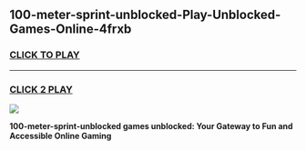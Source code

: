 
## 100-meter-sprint-unblocked-Play-Unblocked-Games-Online-4frxb
<h3>
<a href="https://premium76.site?title=100-meter-sprint-unblocked&ref=25A">CLICK TO PLAY</a></h3>
<hr>

<h3>
<a href="https://premium76.site?title=100-meter-sprint-unblocked&ref=25A">CLICK 2 PLAY</a>
  
</h3>

<a href="https://premium76.site?title=100-meter-sprint-unblocked&ref=25A"><img src="https://clearcache.store/games.png"></a>


**100-meter-sprint-unblocked games unblocked: Your Gateway to Fun and Accessible Online Gaming**

